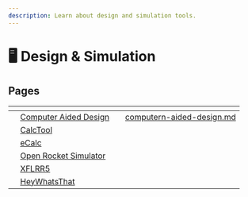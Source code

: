 ```yaml
---
description: Learn about design and simulation tools.
---
```


# 🖥 Design & Simulation

## Pages

<table data-view="cards"><thead><tr><th></th><th></th><th></th><th data-hidden data-card-target data-type="content-ref"></th></tr></thead><tbody><tr><td></td><td><a href="computern-aided-design.md">Computer Aided Design</a></td><td></td><td><a href="computern-aided-design.md">computern-aided-design.md</a></td></tr><tr><td></td><td><a href="calctool.md">CalcTool</a></td><td></td><td></td></tr><tr><td></td><td><a href="ecalc.md">eCalc</a></td><td></td><td></td></tr><tr><td></td><td><a href="open-rocket-simulator.md">Open Rocket Simulator</a></td><td></td><td></td></tr><tr><td></td><td><a href="xflrr5.md">XFLRR5</a></td><td></td><td></td></tr><tr><td></td><td><a href="radio-optic-line-of-sight-tools.md">HeyWhatsThat</a></td><td></td><td></td></tr></tbody></table>

